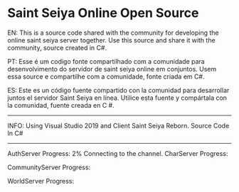 # Saint Seiya Online Open Source

EN:
This is a source code shared with the community for developing the online saint seiya server together. 
Use this source and share it with the community, source created in C#.

PT:
Esse é um codigo fonte compartilhado com a comunidade para desenvolvimento do servidor de saint seiya online em conjuntos. 
Usem essa source e compartilhe com a comunidade, fonte criada em C#.

ES:
Este es un código fuente compartido con la comunidad para desarrollar juntos el servidor Saint Seiya en línea. 
Utilice esta fuente y compártala con la comunidad, fuente creada en C #.
_______________________________________________________________________________________________________________________________
INFO:
      Using Visual Studio 2019 and Client Saint Seiya Reborn.
      Source Code In C#
_______________________________________________________________________________________________________________________________
AuthServer Progress:
                      2% Connecting to the channel.
CharServer Progress:
                      
CommunityServer Progress:

WorldServer Progress:
